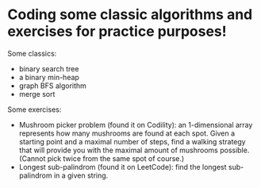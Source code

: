 # Coding some classic algorithms and exercises for practice purposes!

Some classics:
- binary search tree
- a binary min-heap
- graph BFS algorithm
- merge sort

Some exercises:
- Mushroom picker problem (found it on Codility): an 1-dimensional array represents how many mushrooms are found at each spot. Given a starting point and a maximal number of steps, find a walking strategy that will provide you with the maximal amount of mushrooms possible. (Cannot pick twice from the same spot of course.)
- Longest sub-palindrom (found it on LeetCode): find the longest sub-palindrom in a given string.

